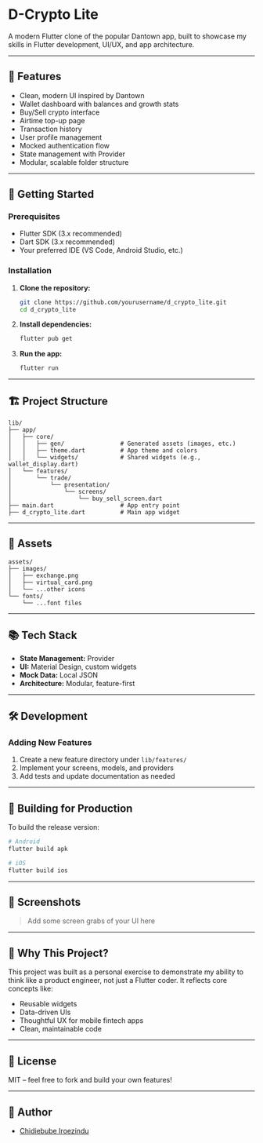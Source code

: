# D-Crypto Lite

A modern Flutter clone of the popular Dantown app, built to showcase my skills in Flutter development, UI/UX, and app architecture.

---

## 🌟 Features

-   Clean, modern UI inspired by Dantown
-   Wallet dashboard with balances and growth stats
-   Buy/Sell crypto interface
-   Airtime top-up page
-   Transaction history
-   User profile management
-   Mocked authentication flow
-   State management with Provider
-   Modular, scalable folder structure

---

## 🚀 Getting Started

### Prerequisites

-   Flutter SDK (3.x recommended)
-   Dart SDK (3.x recommended)
-   Your preferred IDE (VS Code, Android Studio, etc.)

### Installation

1. **Clone the repository:**

    ```bash
    git clone https://github.com/yourusername/d_crypto_lite.git
    cd d_crypto_lite
    ```

2. **Install dependencies:**

    ```bash
    flutter pub get
    ```

3. **Run the app:**
    ```bash
    flutter run
    ```

---

## 🏗️ Project Structure

```
lib/
├── app/
│   ├── core/
│   │   ├── gen/                # Generated assets (images, etc.)
│   │   ├── theme.dart          # App theme and colors
│   │   └── widgets/            # Shared widgets (e.g., wallet_display.dart)
│   └── features/
│       └── trade/
│           └── presentation/
│               └── screens/
│                   └── buy_sell_screen.dart
├── main.dart                   # App entry point
├── d_crypto_lite.dart 			# Main app widget
```

---

## 📄 Assets

```
assets/
├── images/
│   ├── exchange.png
│   ├── virtual_card.png
│   └── ...other icons
└── fonts/
    └── ...font files
```

---

## 📚 Tech Stack

-   **State Management:** Provider
-   **UI:** Material Design, custom widgets
-   **Mock Data:** Local JSON
-   **Architecture:** Modular, feature-first

---

## 🛠️ Development

### Adding New Features

1. Create a new feature directory under `lib/features/`
2. Implement your screens, models, and providers
3. Add tests and update documentation as needed

---

## 📱 Building for Production

To build the release version:

```bash
# Android
flutter build apk

# iOS
flutter build ios
```

---

## 📸 Screenshots

> Add some screen grabs of your UI here

---

## 🤔 Why This Project?

This project was built as a personal exercise to demonstrate my ability to think like a product engineer, not just a Flutter coder. It reflects core concepts like:

-   Reusable widgets
-   Data-driven UIs
-   Thoughtful UX for mobile fintech apps
-   Clean, maintainable code

---

## 📄 License

MIT – feel free to fork and build your own features!

---

## 👤 Author

-   [Chidiebube Iroezindu](mailto:your.email@example.com)
